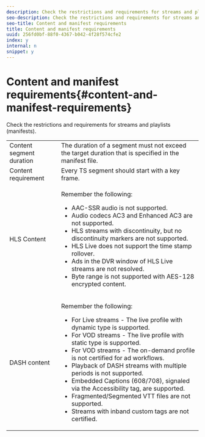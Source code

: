 ```yaml
---
description: Check the restrictions and requirements for streams and playlists (manifests).
seo-description: Check the restrictions and requirements for streams and playlists (manifests).
seo-title: Content and manifest requirements
title: Content and manifest requirements
uuid: 256fd0bf-88f0-4367-b042-4f28f574cfe2
index: y
internal: n
snippet: y
---
```


# Content and manifest requirements{#content-and-manifest-requirements}

Check the restrictions and requirements for streams and playlists (manifests).

<table id="table_D7C38CD3B4D24C3D9A3B55D8CEFE7366"> 
 <tbody> 
  <tr> 
   <td colname="col1"> Content segment duration </td> 
   <td colname="col2"> The duration of a segment must not exceed the target duration that is specified in the manifest file. </td> 
  </tr> 
  <tr> 
   <td colname="col1"> Content requirement </td> 
   <td colname="col2"> Every TS segment should start with a key frame. </td> 
  </tr> 
  <tr> 
   <td colname="col1"> HLS Content </td> 
   <td colname="col2"> <p>Remember the following: 
     <ul id="ul_B226605345EA46F69DA1380E16826117"> 
      <li id="li_6564DC0E879544BB8513DD2D1CFBA8DE">AAC-SSR audio is not supported. </li> 
      <li id="li_B73CAEBE4347406EA4DB25551B444BDA">Audio codecs AC3 and Enhanced AC3 are not supported. </li> 
      <li id="li_5986DD33C0FE485D99D4C00E2E6012CA">HLS streams with discontinuity, but no discontinuity markers are not supported. </li> 
      <li id="li_FED8686372DF4A39BAABC531BA4EB137">HLS Live does not support the time stamp rollover. </li> 
      <li id="li_565CFBEAD9874BA48F6E25B0893BF131">Ads in the DVR window of HLS Live streams are not resolved. </li> 
      <li id="li_7D22EA32C94240D79EDDA96D9E72FE8F">Byte range is not supported with AES-128 encrypted content. </li> 
     </ul></p> </td> 
  </tr> 
  <tr> 
   <td colname="col1"> DASH content </td> 
   <td colname="col2"> <p>Remember the following: 
     <ul id="ul_9D33C2418F9F49DEAE0E642301726F89"> 
      <li id="li_74C69A21A7BD4831B92F0D57900E1CB1">For Live streams - The live profile with dynamic type is supported. </li> 
      <li id="li_0C8743DB152047819D23C9F180998AD7">For VOD streams - The live profile with static type is supported. </li> 
      <li id="li_FBC6828663FB413798A4BDAF0B9831AA">For VOD streams - The on-demand profile is not certified for ad workflows. </li> 
      <li id="li_4393B9B1F6144BDEAE484C879750ED23">Playback of DASH streams with multiple periods is not supported. </li> 
      <li id="li_6A2CEC4E974C4D44A45F5503A1A9D8D0">Embedded Captions (608/708), signaled via the Accessibility tag, are supported. </li> 
      <li id="li_EDE93DF4F3A64A53BA80877F701A8F0D">Fragmented/Segmented VTT files are not supported. </li> 
      <li id="li_8897F73611194030A490A4FF1178364C">Streams with inband custom tags are not certified. </li> 
     </ul></p> </td> 
  </tr> 
 </tbody> 
</table>

